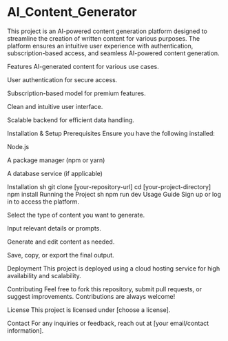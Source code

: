 # AI_Content_Generator

This project is an AI-powered content generation platform designed to streamline the creation of written content for various purposes. The platform ensures an intuitive user experience with authentication, subscription-based access, and seamless AI-powered content generation.

Features
AI-generated content for various use cases.

User authentication for secure access.

Subscription-based model for premium features.

Clean and intuitive user interface.

Scalable backend for efficient data handling.

Installation & Setup
Prerequisites
Ensure you have the following installed:

Node.js

A package manager (npm or yarn)

A database service (if applicable)

Installation
sh
git clone [your-repository-url]
cd [your-project-directory]
npm install
Running the Project
sh
npm run dev
Usage Guide
Sign up or log in to access the platform.

Select the type of content you want to generate.

Input relevant details or prompts.

Generate and edit content as needed.

Save, copy, or export the final output.

Deployment
This project is deployed using a cloud hosting service for high availability and scalability.

Contributing
Feel free to fork this repository, submit pull requests, or suggest improvements. Contributions are always welcome!

License
This project is licensed under [choose a license].

Contact
For any inquiries or feedback, reach out at [your email/contact information].
